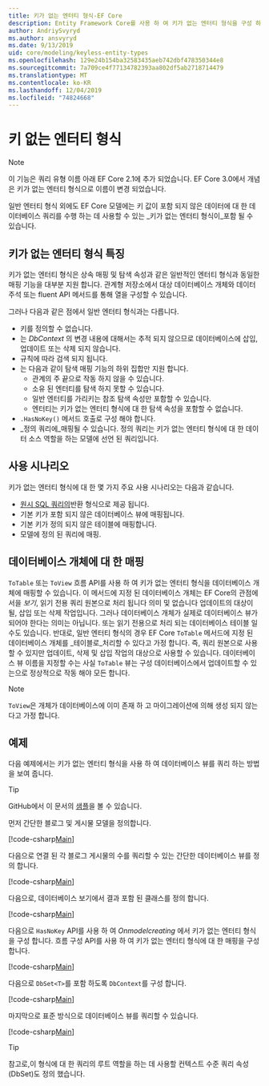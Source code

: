 ```yaml
---
title: 키가 없는 엔터티 형식-EF Core
description: Entity Framework Core를 사용 하 여 키가 없는 엔터티 형식을 구성 하는 방법
author: AndriySvyryd
ms.author: ansvyryd
ms.date: 9/13/2019
uid: core/modeling/keyless-entity-types
ms.openlocfilehash: 129e24b154ba32583435aeb742dbf478350344e8
ms.sourcegitcommit: 7a709ce4f77134782393aa802df5ab2718714479
ms.translationtype: MT
ms.contentlocale: ko-KR
ms.lasthandoff: 12/04/2019
ms.locfileid: "74824668"
---
```

# <a name="keyless-entity-types"></a>키 없는 엔터티 형식

> [!NOTE]
> 이 기능은 쿼리 유형 이름 아래 EF Core 2.1에 추가 되었습니다. EF Core 3.0에서 개념은 키가 없는 엔터티 형식으로 이름이 변경 되었습니다.

일반 엔터티 형식 외에도 EF Core 모델에는 키 값이 포함 되지 않은 데이터에 대 한 데이터베이스 쿼리를 수행 하는 데 사용할 수 있는 _키가 없는 엔터티 형식이_포함 될 수 있습니다.

## <a name="keyless-entity-types-characteristics"></a>키가 없는 엔터티 형식 특징

키가 없는 엔터티 형식은 상속 매핑 및 탐색 속성과 같은 일반적인 엔터티 형식과 동일한 매핑 기능을 대부분 지원 합니다. 관계형 저장소에서 대상 데이터베이스 개체와 데이터 주석 또는 fluent API 메서드를 통해 열을 구성할 수 있습니다.

그러나 다음과 같은 점에서 일반 엔터티 형식과는 다릅니다.

- 키를 정의할 수 없습니다.
- 는 _DbContext_ 의 변경 내용에 대해서는 추적 되지 않으므로 데이터베이스에 삽입, 업데이트 또는 삭제 되지 않습니다.
- 규칙에 따라 검색 되지 됩니다.
- 는 다음과 같이 탐색 매핑 기능의 하위 집합만 지원 합니다.
  - 관계의 주 끝으로 작동 하지 않을 수 있습니다.
  - 소유 된 엔터티를 탐색 하지 못할 수 있습니다.
  - 일반 엔터티를 가리키는 참조 탐색 속성만 포함할 수 있습니다.
  - 엔터티는 키가 없는 엔터티 형식에 대 한 탐색 속성을 포함할 수 없습니다.
- `.HasNoKey()` 메서드 호출로 구성 해야 합니다.
- _정의 쿼리에_매핑될 수 있습니다. 정의 쿼리는 키가 없는 엔터티 형식에 대 한 데이터 소스 역할을 하는 모델에 선언 된 쿼리입니다.

## <a name="usage-scenarios"></a>사용 시나리오

키가 없는 엔터티 형식에 대 한 몇 가지 주요 사용 시나리오는 다음과 같습니다.

- [원시 SQL 쿼리의](xref:core/querying/raw-sql)반환 형식으로 제공 됩니다.
- 기본 키가 포함 되지 않은 데이터베이스 뷰에 매핑됩니다.
- 기본 키가 정의 되지 않은 테이블에 매핑합니다.
- 모델에 정의 된 쿼리에 매핑.

## <a name="mapping-to-database-objects"></a>데이터베이스 개체에 대 한 매핑

`ToTable` 또는 `ToView` 흐름 API를 사용 하 여 키가 없는 엔터티 형식을 데이터베이스 개체에 매핑할 수 있습니다. 이 메서드에 지정 된 데이터베이스 개체는 EF Core의 관점에서을 _보기_, 읽기 전용 쿼리 원본으로 처리 됩니다 의미 및 없습니다 업데이트의 대상이 될, 삽입 또는 삭제 작업입니다. 그러나 데이터베이스 개체가 실제로 데이터베이스 뷰가 되어야 한다는 의미는 아닙니다. 또는 읽기 전용으로 처리 되는 데이터베이스 테이블 일 수도 있습니다. 반대로, 일반 엔터티 형식의 경우 EF Core `ToTable` 메서드에 지정 된 데이터베이스 개체를 _테이블로_처리할 수 있다고 가정 합니다. 즉, 쿼리 원본으로 사용할 수 있지만 업데이트, 삭제 및 삽입 작업의 대상으로 사용할 수 있습니다. 데이터베이스 뷰 이름을 지정할 수는 사실 `ToTable` 뷰는 구성 데이터베이스에서 업데이트할 수 있는으로 정상적으로 작동 해야 모든 합니다.

> [!NOTE]
> `ToView`은 개체가 데이터베이스에 이미 존재 하 고 마이그레이션에 의해 생성 되지 않는다고 가정 합니다.

## <a name="example"></a>예제

다음 예제에서는 키가 없는 엔터티 형식을 사용 하 여 데이터베이스 뷰를 쿼리 하는 방법을 보여 줍니다.

> [!TIP]
> GitHub에서 이 문서의 [샘플](https://github.com/aspnet/EntityFramework.Docs/tree/master/samples/core/KeylessEntityTypes)을 볼 수 있습니다.

먼저 간단한 블로그 및 게시물 모델을 정의합니다.

[!code-csharp[Main](../../../samples/core/KeylessEntityTypes/Program.cs#Entities)]

다음으로 연결 된 각 블로그 게시물의 수를 쿼리할 수 있는 간단한 데이터베이스 뷰를 정의 합니다.

[!code-csharp[Main](../../../samples/core/KeylessEntityTypes/Program.cs#View)]

다음으로, 데이터베이스 보기에서 결과 포함 된 클래스를 정의 합니다.

[!code-csharp[Main](../../../samples/core/KeylessEntityTypes/Program.cs#KeylessEntityType)]

다음으로 `HasNoKey` API를 사용 하 여 _Onmodelcreating_ 에서 키가 없는 엔터티 형식을 구성 합니다.
흐름 구성 API를 사용 하 여 키가 없는 엔터티 형식에 대 한 매핑을 구성 합니다.

[!code-csharp[Main](../../../samples/core/KeylessEntityTypes/Program.cs#Configuration)]

다음으로 `DbSet<T>`를 포함 하도록 `DbContext`를 구성 합니다.

[!code-csharp[Main](../../../samples/core/KeylessEntityTypes/Program.cs#DbSet)]

마지막으로 표준 방식으로 데이터베이스 뷰를 쿼리할 수 있습니다.

[!code-csharp[Main](../../../samples/core/KeylessEntityTypes/Program.cs#Query)]

> [!TIP]
> 참고로,이 형식에 대 한 쿼리의 루트 역할을 하는 데 사용할 컨텍스트 수준 쿼리 속성 (DbSet)도 정의 했습니다.
